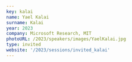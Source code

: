 ```yaml
---
key: kalai 
name: Yael Kalai 
surname: Kalai 
year: 2023
company: Microsoft Research, MIT
photoURL: /2023/speakers/images/YaelKalai.jpg
type: invited
website: '/2023/sessions/invited_kalai'
---
```

